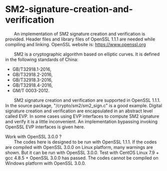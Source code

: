 # SM2-signature-creation-and-verification
&ensp;&ensp;&ensp;&ensp;An implementation of SM2 signature creation and verification is provided. Header files and library files of OpenSSL 1.1.1 are needed while compiling and linking. OpenSSL website is: https://www.openssl.org

&ensp;&ensp;&ensp;&ensp;SM2 is a cryptographic algorithm based on elliptic curves. It is defined in the following standards of China:
- GB/T32918.1-2016,
- GB/T32918.2-2016,
- GB/T32918.3-2016,
- GB/T32918.4-2016,
- GM/T 0003-2012.  

&ensp;&ensp;&ensp;&ensp;SM2 signature creation and verification are supported in OpenSSL 1.1.1. In the source package, "/crypto/sm2/sm2_sign.c" is a good example. Digital signature creation and verification are encapsulated in an abstract level called EVP. In some cases using EVP interfaces to compute SM2 signature and verify it is a little inconvenient. An implementation bypassing invoking OpenSSL EVP interfaces is given here.


Work with OpenSSL 3.0.0 ?  
&ensp;&ensp;&ensp;&ensp;The codes here is designed to be run with OpenSSL 1.1.1. If the codes are compiled with OpenSSL 3.0.0 on Linux platform, many warnings are shown. But it can be run with OpenSSL 3.0.0. Test with CentOS Linux 7.9 + gcc 4.8.5 + OpenSSL 3.0.0 has passed. The codes cannot be compiled on Windows platform with OpenSSL 3.0.0.
